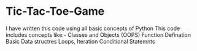 # Tic-Tac-Toe-Game
I have written this code using all basic concepts of Python
This code includes concepts like:-
     Classes and Objects (OOPS)
     Function Defination
     Basic Data structres
     Loops, Iteration
     Conditional Statemnts
     
